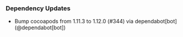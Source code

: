 ### Dependency Updates
* Bump cocoapods from 1.11.3 to 1.12.0 (#344) via dependabot[bot] (@dependabot[bot])

